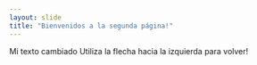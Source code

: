```yaml
---
layout: slide
title: "Bienvenidos a la segunda página!"
---
```

Mi texto cambiado
Utiliza la flecha hacia la izquierda para volver!
